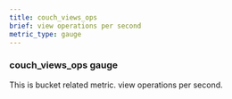 ```yaml
---
title: couch_views_ops
brief: view operations per second
metric_type: gauge
---
```

### couch_views_ops gauge

This is bucket related metric. view operations per second.